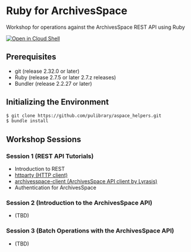# Ruby for ArchivesSpace
Workshop for operations against the ArchivesSpace REST API using Ruby

[![Open in Cloud Shell](https://gstatic.com/cloudssh/images/open-btn.svg)](https://shell.cloud.google.com/cloudshell/editor?cloudshell_git_repo=https://github.com/pulibrary/ruby-for-archivesspace.git)

## Prerequisites
- git (release 2.32.0 or later)
- Ruby (release 2.7.5 or later 2.7.z releases)
- Bundler (release 2.2.27 or later)

## Initializing the Environment
```bash
$ git clone https://github.com/pulibrary/aspace_helpers.git
$ bundle install
```

## Workshop Sessions

### Session 1 (REST API Tutorials)
- Introduction to REST
- [httparty (HTTP client)](https://github.com/jnunemaker/httparty)
- [archivesspace-client (ArchivesSpace API client by Lyrasis)](https://github.com/lyrasis/archivesspace-client)
- Authentication for ArchivesSpace

### Session 2 (Introduction to the ArchivesSpace API)
- (TBD)

### Session 3 (Batch Operations with the ArchivesSpace API)
- (TBD)


